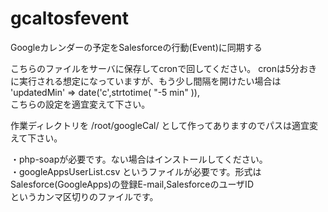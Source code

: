 # gcaltosfevent
Googleカレンダーの予定をSalesforceの行動(Event)に同期する

こちらのファイルをサーバに保存してcronで回してください。  cronは5分おきに実行される想定になっていますが、もう少し間隔を開けたい場合は  
'updatedMin' => date('c',strtotime( "-5 min" )),  
こちらの設定を適宜変えて下さい。  
  
作業ディレクトリを /root/googleCal/ として作ってありますのでパスは適宜変えて下さい。  
  
・php-soapが必要です。ない場合はインストールしてください。  
・googleAppsUserList.csv というファイルが必要です。形式は  
Salesforce(GoogleApps)の登録E-mail,SalesforceのユーザID  
というカンマ区切りのファイルです。

